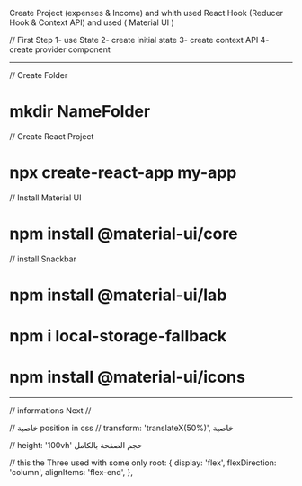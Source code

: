

Create Project (expenses & Income) and 
whith used React Hook (Reducer Hook & Context API) and 
used ( Material UI )

// First Step
1- use State
2- create initial state
3- create context API 
4- create provider component

_____________________________________________________

// Create Folder
# mkdir NameFolder

// Create React Project
# npx create-react-app my-app


// Install Material UI
# npm install @material-ui/core


// install Snackbar
# npm install @material-ui/lab

# npm i local-storage-fallback

# npm install @material-ui/icons

_____________________________________________________






// informations Next //

// خاصية position in css
//  transform: 'translateX(50%)', خاصية


// height: '100vh' حجم الصفحة بالكامل

// this the Three used with some only 
root: {
    display: 'flex',
    flexDirection: 'column',
    alignItems: 'flex-end',
},
